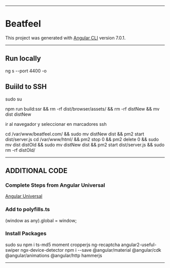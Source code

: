 ----------------------------------------------------------------------------------------------------

# Beatfeel

This project was generated with [Angular CLI](https://github.com/angular/angular-cli) version 7.0.1.

----------------------------------------------------------------------------------------------------

## Run locally

ng s --port 4400 -o

## Buiild to SSH

<!-- 0. Super admin -->
sudo su

<!-- 1. Compile for distribution -->
npm run build:ssr && rm -rf dist/browser/assets/ && rm -rf distNew && mv dist distNew

<!-- 2. Open SSH Console (Google GCP) -->
ir al navegador y seleccionar en marcadores ssh

<!-- 3. Upload new + Stop Old + Launch new + Start new + Remove old -->
cd /var/www/beatfeel.com/ && sudo mv distNew dist && pm2 start dist/server.js
cd /var/www/html/ && pm2 stop 0 && pm2 delete 0 && sudo mv dist distOld && sudo mv distNew dist && pm2 start dist/server.js && sudo rm -rf distOld/

----------------------------------------------------------------------------------------------------

## ADDITIONAL CODE

### Complete Steps from Angular Universal
[Angular Universal](https://angular.io/guide/universal)

### Add to polyfills.ts
(window as any).global = window;

### Install Packages
sudo su
npm i ts-md5 moment cropperjs ng-recaptcha angular2-useful-swiper ngx-device-detector
npm i --save @angular/material @angular/cdk @angular/animations @angular/http hammerjs

----------------------------------------------------------------------------------------------------
